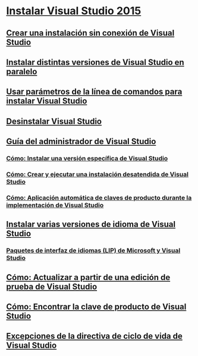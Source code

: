 # [Instalar Visual Studio 2015](install-visual-studio-2015.md)
## [Crear una instalación sin conexión de Visual Studio](create-an-offline-installation-of-visual-studio.md)
## [Instalar distintas versiones de Visual Studio en paralelo](install-visual-studio-versions-side-by-side.md)
## [Usar parámetros de la línea de comandos para instalar Visual Studio](use-command-line-parameters-to-install-visual-studio.md)
## [Desinstalar Visual Studio](uninstall-visual-studio.md)
## [Guía del administrador de Visual Studio](visual-studio-administrator-guide.md)
### [Cómo: Instalar una versión específica de Visual Studio](how-to-install-a-specific-release-of-visual-studio.md)
### [Cómo: Crear y ejecutar una instalación desatendida de Visual Studio](how-to-create-and-run-an-unattended-installation-of-visual-studio.md)
### [Cómo: Aplicación automática de claves de producto durante la implementación de Visual Studio](how-to-automatically-apply-product-keys-when-deploying-visual-studio.md)
## [Instalar varias versiones de idioma de Visual Studio](install-multiple-language-versions-of-visual-studio.md)
### [Paquetes de interfaz de idiomas (LIP) de Microsoft y Visual Studio](microsoft-language-interface-packs-lips-and-visual-studio.md)
## [Cómo: Actualizar a partir de una edición de prueba de Visual Studio](how-to-upgrade-from-a-trial-edition-of-visual-studio.md)
## [Cómo: Encontrar la clave de producto de Visual Studio](how-to-locate-the-visual-studio-product-key.md)
## [Excepciones de la directiva de ciclo de vida de Visual Studio](visual-studio-lifecycle-policy-exceptions.md)
